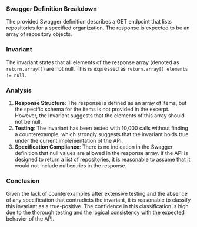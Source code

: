 ### Swagger Definition Breakdown
The provided Swagger definition describes a GET endpoint that lists repositories for a specified organization. The response is expected to be an array of repository objects.

### Invariant
The invariant states that all elements of the response array (denoted as `return.array[]`) are not null. This is expressed as `return.array[] elements != null`.

### Analysis
1. **Response Structure**: The response is defined as an array of items, but the specific schema for the items is not provided in the excerpt. However, the invariant suggests that the elements of this array should not be null.
2. **Testing**: The invariant has been tested with 10,000 calls without finding a counterexample, which strongly suggests that the invariant holds true under the current implementation of the API.
3. **Specification Compliance**: There is no indication in the Swagger definition that null values are allowed in the response array. If the API is designed to return a list of repositories, it is reasonable to assume that it would not include null entries in the response.

### Conclusion
Given the lack of counterexamples after extensive testing and the absence of any specification that contradicts the invariant, it is reasonable to classify this invariant as a true-positive. The confidence in this classification is high due to the thorough testing and the logical consistency with the expected behavior of the API.
